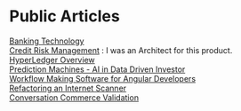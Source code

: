 # Public Articles
[Banking Technology](https://www.financialexpress.com/industry/banking-finance/digital-transformation-re-imagining-banking-experience-via-ibank/1529884/)
<br>
[Credit Risk Management](https://www.bctdigital.ai/rt360-credit-risk-suite/) : I was an Architect for this product.
<br>
[HyperLedger Overview](https://blog.bahwancybertek.com/an-introduction-to-blockchain-with-hyperledger/)
<br>
[Prediction Machines - AI in Data Driven Investor](https://medium.datadriveninvestor.com/prediction-machines-a-summary-278d3fdf94f1)
<br>
[Workflow Making Software for Angular Developers](https://medium.com/@ramkumariyer/workflow-making-software-in-javascript-html5-for-angular-developers-cbf87b2a0538)
<br>
[Refactoring an Internet Scanner](https://medium.com/@ramkumariyer/refactoring-an-internet-scanner-crawler-application-the-journey-dbc66d64e751)
<br>
[Conversation Commerce Validation](https://chatbotslife.com/visualization-configuration-and-automated-testing-of-a-natural-language-processing-application-81fedd933412?gi=af9a2ca95fb6)


